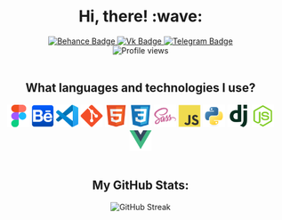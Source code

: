 <!-- <section id="header" align="center">
  <img src="https://github.com/dintear/dintear/blob/main/fundamental.png" height="100" width="100">
</section> -->

<h1 id="greeting" align="center">
  Hi, there! :wave:
</h1>

<section id="badges" align="center">
  <a href="https://www.behance.net/denisvyzulin">
    <img src="https://img.shields.io/badge/Behance-0058ff?logo=behance&logoColor=white&style=for-the-badge" alt="Behance Badge"/>
  </a>
  <a href="https://vk.com/denisvyzulin" target="_blank">
    <img src="https://img.shields.io/badge/Вконтакте-blue?logo=vk&logoColor=white&style=for-the-badge" alt="Vk Badge"/>
  </a>
  <a href="https://t.me/denis_vyzulin">
    <img src="https://img.shields.io/badge/Telegram-23a2dc?logo=telegram&logoColor=white&style=for-the-badge" alt="Telegram Badge"/>
  </a>
</section>


<section id="counter" align="center">
  <img src="https://komarev.com/ghpvc/?username=denis-vyzulin&style=flat-square&color=0CC4AD" alt="Profile views"/>
</section>
<br>


<section id="instruments" align="center">
  <h2>What languages and technologies I use?</h2>
  <div>
    <img src="https://github.com/devicons/devicon/blob/master/icons/figma/figma-original.svg" alt="Figma" title="Figma" height="40" width="40">
    <img src="https://github.com/devicons/devicon/blob/master/icons/behance/behance-original.svg" alt="Behance" title="Behance" height="40" width="40">
    <img src="https://github.com/devicons/devicon/blob/master/icons/vscode/vscode-original.svg" alt="VS Code" title="Visual Studio Code" height="40" width="40">
    <img src="https://github.com/devicons/devicon/blob/master/icons/git/git-original.svg" alt="Git" title="Git" height="40" width="40">
    <img src="https://github.com/devicons/devicon/blob/master/icons/html5/html5-original.svg" alt="HTML" title="HTML" height="40" width="40">
    <img src="https://github.com/devicons/devicon/blob/master/icons/css3/css3-original.svg" alt="CSS" title="CSS" height="40" width="40">
    <img src="https://github.com/devicons/devicon/blob/master/icons/sass/sass-original.svg" alt="Sass/Scss" title="Sass/Scss" height="40" width="40">
    <img src="https://github.com/devicons/devicon/blob/master/icons/javascript/javascript-original.svg" alt="JavaScript" title="JavaScript" height="40" width="40">
    <img src="https://github.com/devicons/devicon/blob/master/icons/python/python-original.svg" alt="Python" title="Python" height="40" width="40">
    <img src="https://github.com/devicons/devicon/blob/master/icons/django/django-plain.svg" alt="Django" title="Django" height="40" width="40">
    <img src="https://github.com/devicons/devicon/blob/master/icons/nodejs/nodejs-original.svg" alt="Node.js" title="Node.js" height="40" width="40">
    <img src="https://github.com/devicons/devicon/blob/master/icons/vuejs/vuejs-original.svg" alt="VueJS" title="VueJS" height="40" width="40">
  </div>
</section>
<br>


<section id="stats" align="center">
  <h2>My GitHub Stats:</h2>
  <img src="http://github-readme-streak-stats.herokuapp.com?user=denis-vyzulin&theme=github-dark&hide_border=true&date_format=j%20M%5B%20Y%5D" alt="GitHub Streak">
</section>
